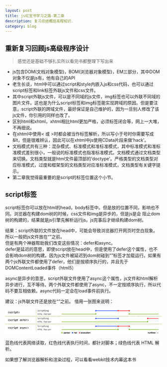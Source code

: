 ```yaml
---
layout: post
title: js红宝书学习之路-第二章
description: 复习总结概括高程知识.
category: blog
---
```



## 重新复习回顾js高级程序设计  

> 感觉还是基础不够扎实所以看完书都整理下写出来  
  
  * js包含DOM(文档对象模型)，BOM(浏览器对象模型)，EM三部分，其中DOM对象不仅是js有，他有自己的API
  * 老生长谈，html中可以通过script和style内嵌入js和css代码，也可以通过 script标签和link标签外联js文件和css文件。
  * 其中script外联js文件，可以是不同域的js文件，img标签也可以外联不同域的图片文件。这也是为什么script标签和img标签能实现跨域的原因。但是要注意，script外联的跨域文件，最好保证是自己维护的，因为一旦别人修改了该js文件，你引用的同样也改了。  
  * 区别html和xhtml，xhtml相比html更加严格，必须标签闭合等，网上一大堆，不再细说。  
  * 在xhtml中使用< 或 >时都会被当作标签解析，所以写小于号时你需要写成 &lt，但是很难辨认，因此可以在xhtml中js使用CData片段来做‘hack’。
  * 文档模式共有三种：混杂模式、标准模式和准标准模式，其中标准模式和准标准模式差别很小，一般说的标准模式也指准标准模式。文档模式通过文档类型
  来切换。文档类型就是html文件最顶部的‘doctype’。严格类型的文档类型对应标准模式，过度和框架型的文档类型对应准标准模式，文档类型有关键字提示。  
  * 第二章我觉得最重要的是script的标签位置这个小节。  

## script标签  
script标签你可以放在html的head，body标签中。但是放的位置不同，影响也不同。浏览器在构建dom树的时候，css文件和img是异步的，但是js是会
阻止dom树的构建的，结果就是js引擎先解析运行js，js完事后才继续构建dom树。    

结果：script外联的文件放在head中，可能会导致浏览器打开网页时空白现象。所以一般把js文件放在“</body>”之前。  
但是有两个神器帮助我们改变这些情况：defer和async。  
defer是延迟的意思，即使script放在head中，但是使用了defer这个属性，也不会影响dom树的构建。因为js文件被延迟到dom树碰到“</html>”标签才加载运行。如果有两个js外联文件都使用了defer，他们是按顺序执行的，并且先于DOMContentLoaded事件（html5）   

async是异步的意思，script外联文件使用了async这个属性，js文件和html解析异步进行，互不等待。两个外联文件都使用了async，不一定按顺序执行，所以代码不要互相依赖。async代码一定会在load事件前执行。    

建议：js外联文件还是放在“</body>”之前。
借用一张图来说明：  

<img src="../../images/js1.jpg">  
  
蓝色线代表网络读取，红色线代表执行时间，都针对脚本；绿色线代表 HTML 解析。  
  
  如果想了解浏览器解析和渲染过程，可以看看webkit技术内幕这本书